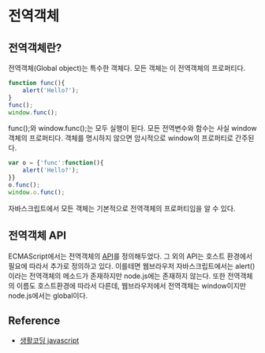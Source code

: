 # 전역객체

## 전역객체란?
전역객체(Global object)는 특수한 객체다. 모든 객체는 이 전역객체의 프로퍼티다. 
```js
function func(){
    alert('Hello?');    
}
func();
window.func();
```
func();와 window.func();는 모두 실행이 된다. 모든 전역변수와 함수는 사실 window 객체의 프로퍼티다. 객체를 명시하지 않으면 암시적으로 window의 프로퍼티로 간주된다. 
```js
var o = {'func':function(){
    alert('Hello?');
}}
o.func();
window.o.func();
```
자바스크립트에서 모든 객체는 기본적으로 전역객체의 프로퍼티임을 알 수 있다. 

## 전역객체 API
ECMAScript에서는 전역객체의 [API](https://opentutorials.org/course/50/44)를 정의해두었다. 그 외의 API는 호스트 환경에서 필요에 따라서 추가로 정의하고 있다. 이를테면 웹브라우저 자바스크립트에서는 alert()이라는 전역객체의 메소드가 존재하지만 node.js에는 존재하지 않는다. 또한 전역객체의 이름도 호스트환경에 따라서 다른데, 웹브라우저에서 전역객체는 window이지만 node.js에서는 global이다. 

## Reference
* [생활코딩 javascript](https://opentutorials.org/course/743/6577)